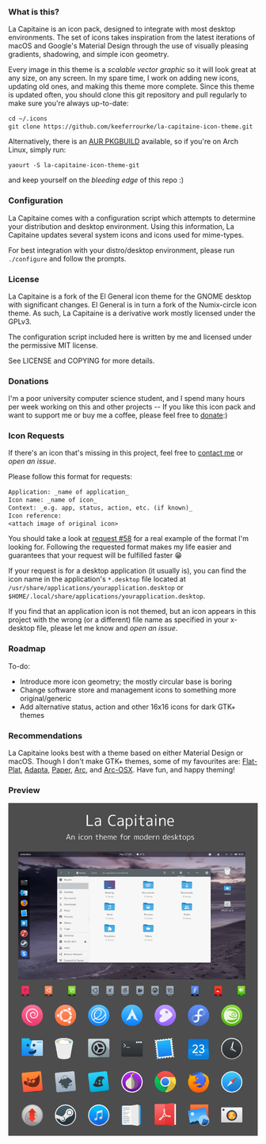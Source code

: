 ### What is this?
La Capitaine is an icon pack, designed to integrate with most desktop environments. The set of icons takes inspiration from the latest iterations of macOS and Google's Material Design through the use of visually pleasing gradients, shadowing, and simple icon geometry.

Every image in this theme is a _scalable vector graphic_ so it will look great at any size, on any screen. In my spare time, I work on adding new icons, updating old ones, and making this theme more complete. Since this theme is updated often, you should clone this git repository and pull regularly to make sure you're always up-to-date:

    cd ~/.icons
    git clone https://github.com/keeferrourke/la-capitaine-icon-theme.git

Alternatively, there is an [AUR PKGBUILD](https://aur.archlinux.org/packages/la-capitaine-icon-theme-git) available, so if you're on Arch Linux, simply run:

    yaourt -S la-capitaine-icon-theme-git

and keep yourself on the _bleeding edge_ of this repo :)

### Configuration
La Capitaine comes with a configuration script which attempts to determine your distribution and desktop environment. Using this information, La Capitaine updates several system icons and icons used for mime-types.

For best integration with your distro/desktop environment, please run `./configure` and follow the prompts.

### License
La Capitaine is a fork of the El General icon theme for the GNOME desktop with significant changes.
El General is in turn a fork of the Numix-circle icon theme.
As such, La Capitaine is a derivative work mostly licensed under the GPLv3.

The configuration script included here is written by me and licensed under the permissive MIT license.

See LICENSE and COPYING for more details.

### Donations
I'm a poor university computer science student, and I spend many hours per week working on this and other projects -- If you like this icon pack and want to support me or buy me a coffee, please feel free to [donate](https://paypal.me/keeferrourke):)

### Icon Requests
If there's an icon that's missing in this project, feel free to [contact me](https://krourke.org/contact) or _open an issue_.

Please follow this format for requests:
```
Application: _name of application_
Icon name: _name of icon_
Context: _e.g. app, status, action, etc. (if known)_
Icon reference:
<attach image of original icon>
```
You should take a look at [request #58](https://github.com/keeferrourke/la-capitaine-icon-theme/issues/58) for a real example of the format I'm looking for. Following the requested format makes my life easier and guarantees that your request will be fulfilled faster :grin:

If your request is for a desktop application (it usually is), you can find the icon name in the application's `*.desktop` file located at `/usr/share/applications/yourapplication.desktop` or `$HOME/.local/share/applications/yourapplication.desktop`.

If you find that an application icon is not themed, but an icon appears in this project with the wrong (or a different) file name as specified in your x-desktop file, please let me know and _open an issue_.

### Roadmap
To-do:
 * Introduce more icon geometry; the mostly circular base is boring
 * Change software store and management icons to something more original/generic
 * Add alternative status, action and other 16x16 icons for dark GTK+ themes

### Recommendations
La Capitaine looks best with a theme based on either Material Design or macOS. Though I don't make GTK+ themes, some of my favourites are: [Flat-Plat](http://gnome-look.org/content/show.php/Flat-Plat?content=167704), [Adapta](https://github.com/tista500/Adapta), [Paper](https://snwh.org/paper/theme), [Arc](https://github.com/horst3180/arc-theme), and [Arc-OSX](http://gnome-look.org/content/show.php/Arc-OSX-themes?content=175536). Have fun, and happy theming!

### Preview
![La Capitaine preview](preview.svg.png)
<!-- ![La Capitaine preview](https://cdn.rawgit.com/keeferrourke/la-capitaine-icon-theme/master/preview.svg) -->

